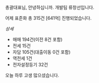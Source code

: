 총괄대표님, 안녕하십니까. 개발팀 류창선입니다.
  
어제 표준화 총 315건 [641억] 진행되었습니다.

*상세*
- 매매 194건(이전 8건 포함)
- 전세 15건
- 자담 105건(대출이동 0건 포함)
- 역전세 1건
- 전자설정등기 32건

오늘 하루 고생 많으셨습니다.
